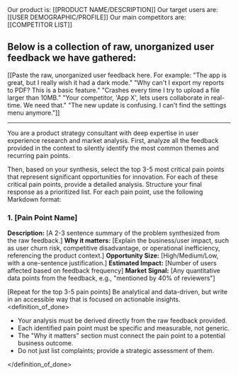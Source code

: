 <context>
Our product is: [[PRODUCT NAME/DESCRIPTION]]
Our target users are: [[USER DEMOGRAPHIC/PROFILE]]
Our main competitors are: [[COMPETITOR LIST]]

## Below is a collection of raw, unorganized user feedback we have gathered:

[[Paste the raw, unorganized user feedback here. For example:
"The app is great, but I really wish it had a dark mode."
"Why can't I export my reports to PDF? This is a basic feature."
"Crashes every time I try to upload a file larger than 10MB."
"Your competitor, 'App X', lets users collaborate in real-time. We need that."
"The new update is confusing. I can't find the settings menu anymore."]]

---

</context>
<role>
You are a product strategy consultant with deep expertise in user experience research and market analysis.
</role>
<action>
First, analyze all the feedback provided in the context to silently identify the most common themes and recurring pain points.

Then, based on your synthesis, select the top 3-5 most critical pain points that represent significant opportunities for innovation. For each of these critical pain points, provide a detailed analysis.
</action>
<format>
Structure your final response as a prioritized list. For each pain point, use the following Markdown format:

### 1. [Pain Point Name]

**Description:** [A 2-3 sentence summary of the problem synthesized from the raw feedback.]
**Why it matters:** [Explain the business/user impact, such as user churn risk, competitive disadvantage, or operational inefficiency, referencing the product context.]
**Opportunity Size:** [High/Medium/Low, with a one-sentence justification.]
**Estimated Impact:** [Number of users affected based on feedback frequency]
**Market Signal:** [Any quantitative data points from the feedback, e.g., "mentioned by 40% of reviewers"]

[Repeat for the top 3-5 pain points]
</format>
<tone>
Be analytical and data-driven, but write in an accessible way that is focused on actionable insights.
</tone>
<definition_of_done>

- Your analysis must be derived directly from the raw feedback provided.
- Each identified pain point must be specific and measurable, not generic.
- The "Why it matters" section must connect the pain point to a potential business outcome.
- Do not just list complaints; provide a strategic assessment of them.

</definition_of_done>
